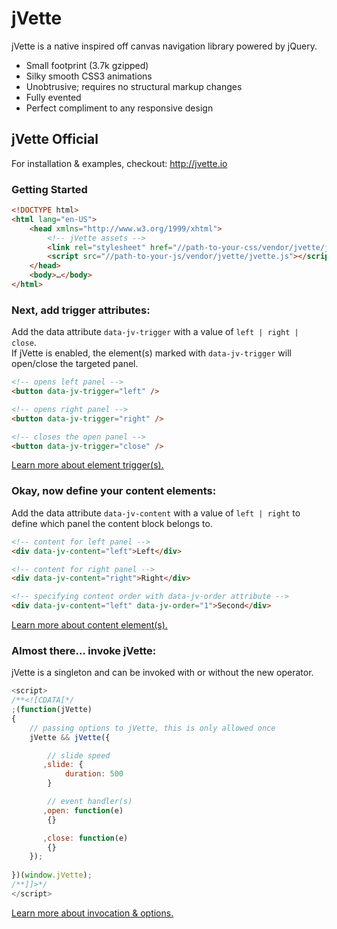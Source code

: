# jVette
jVette is a native inspired off canvas navigation library powered by jQuery.

 * Small footprint (3.7k gzipped)
 * Silky smooth CSS3 animations
 * Unobtrusive; requires no structural markup changes
 * Fully evented
 * Perfect compliment to any responsive design

## jVette Official
For installation & examples, checkout:
http://jvette.io

### Getting Started
```html
<!DOCTYPE html>
<html lang="en-US">
    <head xmlns="http://www.w3.org/1999/xhtml">
        <!-- jVette assets -->
        <link rel="stylesheet" href="//path-to-your-css/vendor/jvette/jvette.css" />
        <script src="//path-to-your-js/vendor/jvette/jvette.js"></script>
    </head>
    <body>…</body>
</html>
```
### Next, add trigger attributes:
Add the data attribute ```data-jv-trigger``` with a value of ```left | right | close```.<br />
If jVette is enabled, the element(s) marked with ```data-jv-trigger``` will open/close the targeted panel.<br />
```html
<!-- opens left panel -->
<button data-jv-trigger="left" />

<!-- opens right panel -->
<button data-jv-trigger="right" />

<!-- closes the open panel -->
<button data-jv-trigger="close" />
```

[Learn more about element trigger(s).](http://jvette.io/triggers)

### Okay, now define your content elements:

Add the data attribute ```data-jv-content``` with a value of ```left | right``` to define which panel the content block belongs to.
```html
<!-- content for left panel -->
<div data-jv-content="left">Left</div>

<!-- content for right panel -->
<div data-jv-content="right">Right</div>

<!-- specifying content order with data-jv-order attribute -->
<div data-jv-content="left" data-jv-order="1">Second</div>
```
[Learn more about content element(s).](http://jvette.io/content)

### Almost there… invoke jVette:

jVette is a singleton and can be invoked with or without the new operator.
```js
<script>
/**<![CDATA[*/
;(function(jVette)
{
    // passing options to jVette, this is only allowed once
    jVette && jVette({

        // slide speed
       ,slide: {
            duration: 500
        }

        // event handler(s)
       ,open: function(e)
        {}

       ,close: function(e)
        {}
    });
    
})(window.jVette);
/**]]>*/
</script>
```

[Learn more about invocation & options.](http://jvette.io/invoking)
